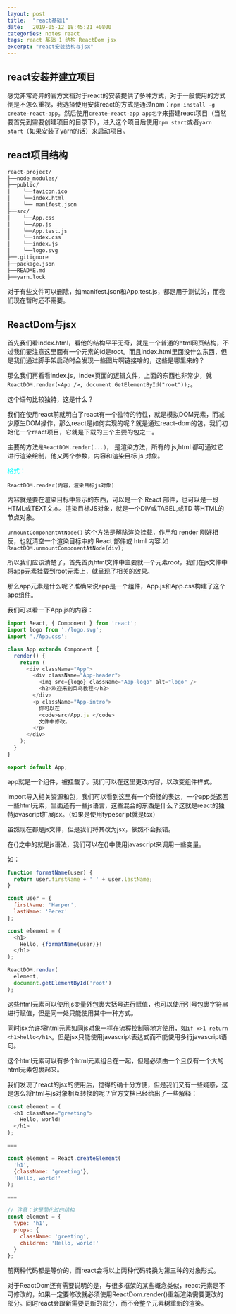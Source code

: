 ```yaml
---
layout: post
title:  "react基础1"
date:   2019-05-12 18:45:21 +0800
categories: notes react
tags: react 基础 1 结构 ReactDom jsx
excerpt: "react安装结构与jsx"
---
```


## react安装并建立项目

感觉非常奇异的官方文档对于react的安装提供了多种方式，对于一般使用的方式倒是不怎么重视，我选择使用安装react的方式是通过npm：`npm install -g create-react-app`。然后使用`create-react-app app名字`来搭建react项目（当然要首先到需要创建项目的目录下），进入这个项目后使用`npm start`或者`yarn start`（如果安装了yarn的话）来启动项目。

## react项目结构

```markdown
react-project/
├──node_modules/
├──public/
│    └──favicon.ico
│    └──index.html
│    └── manifest.json
├──src/
│    └──App.css
│    └──App.js
│    └──App.test.js
│    └──index.css
│    └──index.js
│    └──logo.svg
├──.gitignore
├──package.json
├──README.md
├──yarn.lock
```

对于有些文件可以删除，如manifest.json和App.test.js，都是用于测试的，而我们现在暂时还不需要。

## ReactDom与jsx

首先我们看index.html，看他的结构平平无奇，就是一个普通的html网页结构，不过我们要注意这里面有一个元素的id是root。而且index.html里面没什么东西，但是我们通过脚手架启动时会发现一些图片啊链接啥的，这些是哪里来的？

那么我们再看看index.js，index页面的逻辑文件，上面的东西也非常少，就`ReactDOM.render(<App />, document.GetElementById("root"));`。

这个语句比较独特，这是什么？

我们在使用react前就明白了react有一个独特的特性，就是模拟DOM元素，而减少原生DOM操作，那么react是如何实现的呢？就是通过react-dom的包，我们初始化一个react项目，它就是下载的三个主要的包之一。

主要的方法`是ReactDOM.render(...)`， 是渲染方法，所有的 js,html 都可通过它进行渲染绘制，他又两个参数，内容和渲染目标 js 对象。

<font color="aqua">格式：</font>

`ReactDOM.render(内容，渲染目标js对象)`

内容就是要在渲染目标中显示的东西，可以是一个 React 部件，也可以是一段HTML或TEXT文本。渲染目标JS对象，就是一个DIV或TABEL,或TD 等HTML的节点对象。

`unmountComponentAtNode()` 这个方法是解除渲染挂载，作用和 render 刚好相反，也就清空一个渲染目标中的 React 部件或 html 内容.如`ReactDOM.unmountComponentAtNode(div);`

所以我们应该清楚了，首先首页html文件中主要就一个元素root，我们在js文件中将app元素挂载到root元素上，就呈现了相关的效果。

那么app元素是什么呢？准确来说app是一个组件，App.js和App.css构建了这个app组件。

我们可以看一下App.js的内容：

```javascript
import React, { Component } from 'react';
import logo from './logo.svg';
import './App.css';

class App extends Component {
  render() {
    return (
      <div className="App">
        <div className="App-header">
          <img src={logo} className="App-logo" alt="logo" />
          <h2>欢迎来到菜鸟教程</h2>
        </div>
        <p className="App-intro">
          你可以在
          <code>src/App.js </code>
          文件中修改。
        </p>
      </div>
    );
  }
}

export default App;
```

app就是一个组件，被挂载了。我们可以在这里更改内容，以改变组件样式。

import导入相关资源和包，我们可以看到这里有一个奇怪的表达，一个app类返回一些html元素，里面还有一些js语言，这些混合的东西是什么？这就是react的独特javascript扩展jsx。（如果是使用typescript就是tsx）

虽然现在都是js文件，但是我们将其改为jsx，依然不会报错。

在{}之中的就是js语法，我们可以在{}中使用javascript来调用一些变量。

如：

```javascript
function formatName(user) {
  return user.firstName + ' ' + user.lastName;
}

const user = {
  firstName: 'Harper',
  lastName: 'Perez'
};

const element = (
  <h1>
    Hello, {formatName(user)}!
  </h1>
);

ReactDOM.render(
  element,
  document.getElementById('root')
);
```

这些html元素可以使用js变量外包裹大括号进行赋值，也可以使用引号包裹字符串进行赋值，但是同一处只能使用其中一种方式。

同时jsx允许将html元素如同js对象一样在流程控制等地方使用，如`if x>1 return <h1>hello</h1>`。但是jsx只能使用javascript表达式而不能使用多行javascript语句。

这个html元素可以有多个html元素组合在一起，但是必须由一个且仅有一个大的html元素包裹起来。

我们发现了react的jsx的使用后，觉得的确十分方便，但是我们又有一些疑惑，这是怎么将html与js对象相互转换的呢？官方文档已经给出了一些解释：

```javascript
const element = (
  <h1 className="greeting">
    Hello, world!
  </h1>
);

===

const element = React.createElement(
  'h1',
  {className: 'greeting'},
  'Hello, world!'
);

===

// 注意：这是简化过的结构
const element = {
  type: 'h1',
  props: {
    className: 'greeting',
    children: 'Hello, world!'
  }
};
```

前两种代码都是等价的，而react会将以上两种代码转换为第三种的对象形式。

对于ReactDom还有需要说明的是，与很多框架的某些概念类似，react元素是不可修改的，如果一定要修改就必须使用ReactDom.render()重新渲染需要更改的部分。同时react会跟新需要更新的部分，而不会整个元素树重新的渲染。
